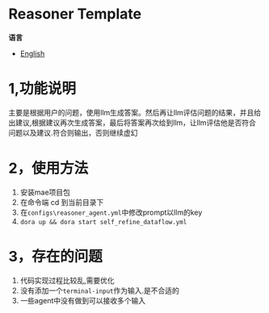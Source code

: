 # Reasoner Template  


**语言**
- [English](README.md)

# 1,功能说明
主要是根据用户的问题，使用llm生成答案。然后再让llm评估问题的结果，并且给出建议,根据建议再次生成答案，最后将答案再次给到llm，让llm评估他是否符合问题以及建议.符合则输出，否则继续虚幻

# 2，使用方法
1. 安装mae项目包
2. 在命令端 cd 到当前目录下
3. 在`configs\reasoner_agent.yml`中修改prompt以llm的key
4. `dora up && dora start self_refine_dataflow.yml`

# 3，存在的问题
1. 代码实现过程比较乱,需要优化
2. 没有添加一个`terminal-input`作为输入.是不合适的
3. 一些agent中没有做到可以接收多个输入

